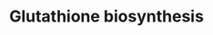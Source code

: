 ---
authors:
- Anwesha
- Khanspers
- Eweitz
description: This event has been computationally inferred from an event that has been
  demonstrated in another species. The inference is based on Ensembl Compara orthology
  projection. Briefly, reactions for which all involved PhysicalEntities (in input,
  output and catalyst) have a mapped ortholog or paralog are inferred to the other
  species. High-level events are also inferred for these events to allow for easier
  navigation.  Details of projection methods and parameters may be found at [http://plantreactome.gramene.org/
  Plant Reactome].  Source:[http://plantreactome.gramene.org/ Plant Reactome].
last-edited: 2021-05-26
organisms:
- Zea mays
redirect_from:
- /index.php/Pathway:WP3078
- /instance/WP3078
schema-jsonld:
- '@context': https://schema.org/
  '@id': https://wikipathways.github.io/pathways/WP3078.html
  '@type': Dataset
  creator:
    '@type': Organization
    name: WikiPathways
  description: This event has been computationally inferred from an event that has
    been demonstrated in another species. The inference is based on Ensembl Compara
    orthology projection. Briefly, reactions for which all involved PhysicalEntities
    (in input, output and catalyst) have a mapped ortholog or paralog are inferred
    to the other species. High-level events are also inferred for these events to
    allow for easier navigation.  Details of projection methods and parameters may
    be found at [http://plantreactome.gramene.org/ Plant Reactome].  Source:[http://plantreactome.gramene.org/
    Plant Reactome].
  keywords:
  - Pi
  - ligase
  - ADP
  - glutamate--cysteine
  - GRMZM2G379252
  - Homologues of
  - L-Glu
  - (LOC_OS05G03820.1)
  - ATP
  - L-Cys
  - GSH
  - L-gamma-GluCys
  - Gly
  license: CC0
  name: Glutathione biosynthesis
seo: CreativeWork
title: Glutathione biosynthesis
wpid: WP3078
---